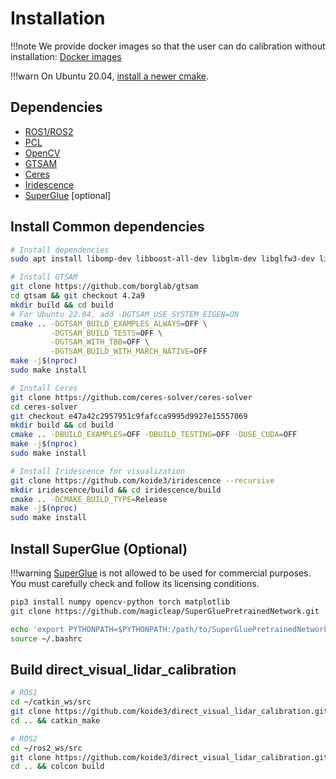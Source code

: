 # Installation

!!!note
    We provide docker images so that the user can do calibration without installation: [Docker images](docker.md)

!!!warn
    On Ubuntu 20.04, [install a newer cmake](https://apt.kitware.com/).

## Dependencies

- [ROS1/ROS2](https://www.ros.org/)
- [PCL](https://pointclouds.org/)
- [OpenCV](https://opencv.org/)
- [GTSAM](https://gtsam.org/)
- [Ceres](http://ceres-solver.org/)
- [Iridescence](https://github.com/koide3/iridescence)
- [SuperGlue](https://github.com/magicleap/SuperGluePretrainedNetwork) [optional]

## Install Common dependencies

```bash
# Install dependencies
sudo apt install libomp-dev libboost-all-dev libglm-dev libglfw3-dev libpng-dev libjpeg-dev

# Install GTSAM
git clone https://github.com/borglab/gtsam
cd gtsam && git checkout 4.2a9
mkdir build && cd build
# For Ubuntu 22.04, add -DGTSAM_USE_SYSTEM_EIGEN=ON
cmake .. -DGTSAM_BUILD_EXAMPLES_ALWAYS=OFF \
         -DGTSAM_BUILD_TESTS=OFF \
         -DGTSAM_WITH_TBB=OFF \
         -DGTSAM_BUILD_WITH_MARCH_NATIVE=OFF
make -j$(nproc)
sudo make install

# Install Ceres
git clone https://github.com/ceres-solver/ceres-solver
cd ceres-solver
git checkout e47a42c2957951c9fafcca9995d9927e15557069
mkdir build && cd build
cmake .. -DBUILD_EXAMPLES=OFF -DBUILD_TESTING=OFF -DUSE_CUDA=OFF
make -j$(nproc)
sudo make install

# Install Iridescence for visualization
git clone https://github.com/koide3/iridescence --recursive
mkdir iridescence/build && cd iridescence/build
cmake .. -DCMAKE_BUILD_TYPE=Release
make -j$(nproc)
sudo make install
```

## Install SuperGlue (Optional)

!!!warning
    [SuperGlue](https://github.com/magicleap/SuperGluePretrainedNetwork.git) is not allowed to be used for commercial purposes. You must carefully check and follow its licensing conditions.

```bash
pip3 install numpy opencv-python torch matplotlib
git clone https://github.com/magicleap/SuperGluePretrainedNetwork.git

echo 'export PYTHONPATH=$PYTHONPATH:/path/to/SuperGluePretrainedNetwork' >> ~/.bashrc
source ~/.bashrc
```

## Build direct_visual_lidar_calibration

```bash
# ROS1
cd ~/catkin_ws/src
git clone https://github.com/koide3/direct_visual_lidar_calibration.git --recursive
cd .. && catkin_make
```

```bash
# ROS2
cd ~/ros2_ws/src
git clone https://github.com/koide3/direct_visual_lidar_calibration.git --recursive
cd .. && colcon build
```